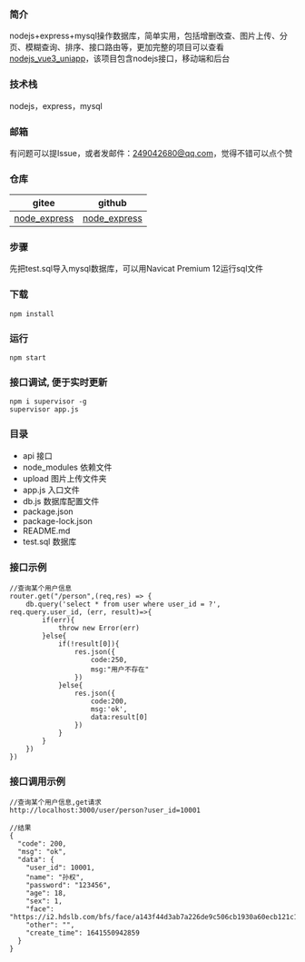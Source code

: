 ### 简介
nodejs+express+mysql操作数据库，简单实用，包括增删改查、图片上传、分页、模糊查询、排序、接口路由等，更加完整的项目可以查看
[nodejs_vue3_uniapp](https://github.com/kangleyunju/nodejs_vue3_uniapp)，该项目包含nodejs接口，移动端和后台

### 技术栈
nodejs，express，mysql

### 邮箱
有问题可以提Issue，或者发邮件：249042680@qq.com，觉得不错可以点个赞

### 仓库
| gitee | github |
| --- | --- |
| [node_express](https://gitee.com/kangleyunju/node_express) | [node_express](https://github.com/kangleyunju/node_express) |

### 步骤
先把test.sql导入mysql数据库，可以用Navicat Premium 12运行sql文件

### 下载
```
npm install
```
### 运行
```
npm start
```

### 接口调试, 便于实时更新
```
npm i supervisor -g
supervisor app.js
```

### 目录
- api                接口
- node_modules       依赖文件
- upload             图片上传文件夹
- app.js             入口文件
- db.js              数据库配置文件
- package.json       
- package-lock.json
- README.md          
- test.sql           数据库

### 接口示例
```
//查询某个用户信息
router.get("/person",(req,res) => {
	db.query('select * from user where user_id = ?', req.query.user_id, (err, result)=>{
		if(err){
			throw new Error(err)
		}else{
			if(!result[0]){
				res.json({
					code:250,
					msg:"用户不存在"
				})
			}else{
				res.json({
					code:200,
					msg:'ok',
					data:result[0]
				})
			}
		}
	})
})
```

### 接口调用示例
``` 
//查询某个用户信息,get请求
http://localhost:3000/user/person?user_id=10001

//结果
{
  "code": 200,
  "msg": "ok",
  "data": {
    "user_id": 10001,
    "name": "孙权",
    "password": "123456",
    "age": 18,
    "sex": 1,
    "face": "https://i2.hdslb.com/bfs/face/a143f44d3ab7a226de9c506cb1930a60ecb121c1.jpg@96w_96h_1c_1s.webp",
    "other": "",
    "create_time": 1641550942859
  }
}
```
